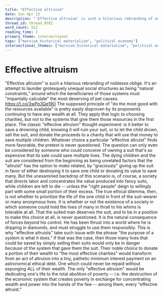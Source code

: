 ```yaml
---
title: "Effective altruism"
date: Sun Apr 13
description: "'Effective altruism' is such a hilarious rebranding of noblesse oblige."
thread_id: thread_0782
word_count: 512
reading_time: 3
primary_theme: intersectional
tags: ["marxism_historical materialism", "political economy"]
intersectional_themes: ["marxism_historical materialism", "political economy"]
---
```


# Effective altruism

"Effective altruism" is such a hilarious rebranding of noblesse oblige. It's an attempt to launder grotesquely unequal social structures as being "natural constraints," around which the beneficiaries of those systems must "impartially calculate" the most deserving of pet causes. https://t.co/3wPp3Qe19O The supposed principle of "do the most good with the resources available" is pretty easily disproven by its proponents continuing to have any wealth at all. They apply that logic to choosing charities, but not to the systems that give them those resources in the first place. The classic "effective altruism" thought experiment: is it better to save a drowning child, knowing it will ruin your suit, or to let the child drown, sell the suit, and donate the proceeds to a charity that will use that money to save multiple children. Whatever choice a particular "effective altruist" finds more favorable, the pretext is never questioned. The question can only even be considered by someone who could conceive of owning a suit that's so expensive that its sale could save multiple lives. The dying children and the suit are considered from the beginning as being unrelated factors that the "altruist" has the option to *make* related, by "graciously" giving up the suit in favor of either destroying it to save one child or donating its value to save many. But the unexamined backdrop of this scenario is, of course, a society that directs labor and concentrates the value produced into fancy suits, while children are left to die -- unless the "right people" deign to willingly part with some small portion of their excess. The true ethical dilemma, then, is not whether to prioritize the life of the one child in front of the suit-wearer or many anonymous lives. It is whether or not the existence of a society in which someone could hold the lives of many in thrall to his whims is tolerable at all. That the suited man deserves the suit, and to be in a position to make this choice at all, is never questioned. It is the natural consequence of forces beyond his control. He has been thrust into a world where he is dripping in diamonds, and must struggle to use them responsibly. This is why "effective altruists" take such issue with the phrase "the purpose of a system is what it does." If that was the case, then those many lives that could be saved by simply selling their suits would only be in danger *because* of the system that gave them the suit. Their noble choice to donate a portion of their wealth to "the most effective charities" would transform from an act of altruism into a tiny, pathetic minimum interest payment on an astronomical ethical debt. One which could never be repaid without expunging ALL of their wealth. The only "effective altruism" would be dedicating one's life to the total abolition of poverty -- i.e. the destruction of the economic system that creates poverty in exchange for concentrating wealth and power into the hands of the few -- among them, every "effective altruist."